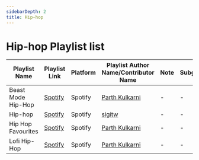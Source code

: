 ```yaml
---
sidebarDepth: 2
title: Hip-hop
---
```


# Hip-hop Playlist list


| Playlist Name | Playlist Link | Platform | Playlist Author Name/Contributor Name | Note | Subgenre |
| -------------- |-------------- | -------- | ------- | ------- | -------- |
| Beast Mode Hip-Hop | [Spotify](https://open.spotify.com/playlist/37i9dQZF1DX9oh43oAzkyx?si=0701ed54e44e4313) | Spotify | [Parth Kulkarni](https://github.com/parthkgh24) | - | - |
| Hip-hop | [Spotify](https://open.spotify.com/playlist/3tq90bEg3unERavV17BJkO?si=f369ec57daa4491f) | Spotify | [sigitw](https://open.spotify.com/user/18lxwz763l0a3l2kqnpvyfvpg?si=805278b9385b4df5) | - | - |
| Hip Hop Favourites | [Spotify](https://open.spotify.com/playlist/37i9dQZF1DX48TTZL62Yht?si=4f49da1c3661462b) | Spotify | [Parth Kulkarni](https://github.com/parthkgh24) | - | - |
| Lofi Hip-Hop | [Spotify](https://open.spotify.com/playlist/37i9dQZF1DX36Xw4IJIVKA?si=b32e0ce44ec8494d) | Spotify | [Parth Kulkarni](https://github.com/parthkgh24) | - | - |